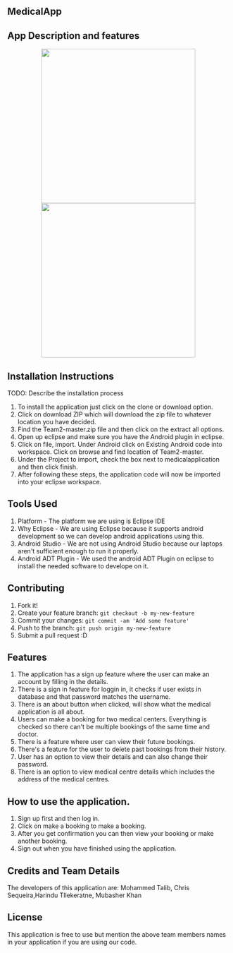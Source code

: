 ## MedicalApp

## App Description and features


<p align="center">
  <img src="https://cloud.githubusercontent.com/assets/7879247/19617774/c8c24762-9895-11e6-93a3-1454f5d4f507.PNG" width="350"/>
  <img src="https://cloud.githubusercontent.com/assets/7879247/19617775/d0abbdbe-9895-11e6-9f0e-10f0d81ece07.PNG" width="350"/>
</p>

## Installation Instructions
TODO: Describe the installation process

1. To install the application just click on the clone or download option. 
2. Click on download ZIP which will download the zip file to whatever location you have decided.
3. Find the Team2-master.zip file and then click on the extract all options.
4. Open up eclipse and make sure you have the Android plugin in eclipse.
5. Click on file, import. Under Android click on Existing Android code into workspace. Click on browse and find location of Team2-master.
6. Under the Project to import, check the box next to medicalapplication and then click finish.
7. After following these steps, the application code will now be imported into your eclipse workspace.

## Tools Used
1. Platform - The platform we are using is Eclipse IDE
2. Why Eclipse - We are using Eclipse because it supports android development so we can develop android applications using this.
3. Android Studio - We are not using Android Studio because our laptops aren't sufficient enough to run it properly.
4. Android ADT Plugin - We used the android ADT Plugin on eclipse to install the needed software to develope on it.

## Contributing
1. Fork it!
2. Create your feature branch: `git checkout -b my-new-feature`
3. Commit your changes: `git commit -am 'Add some feature'`
4. Push to the branch: `git push origin my-new-feature`
5. Submit a pull request :D


## Features
1. The application has a sign up feature where the user can make an account by filling in the details.
2. There is a sign in feature for loggin in, it checks if user exists in database and that password matches the username.
3. There is an about button when clicked, will show what the medical application is all about.
4. Users can make a booking for two medical centers. Everything is checked so there can't be multiple bookings of the same time and doctor.
5. There is a feature where user can view their future bookings.
6. There's a feature for the user to delete past bookings from their history.
7. User has an option to view their details and can also change their password.
8. There is an option to view medical centre details which includes the address of the medical centres.

## How to use the application.
1. Sign up first and then log in.
2. Click on make a booking to make a booking.
3. After you get confirmation you can then view your booking or make another booking.
4. Sign out when you have finished using the application.

## Credits and Team Details
The developers of this application are:
Mohammed Talib, Chris Sequeira,Harindu Tllekeratne, Mubasher Khan

## License
This application is free to use but mention the above team members names in your application if you are using our code.
